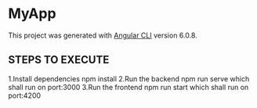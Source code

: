 # MyApp

This project was generated with [Angular CLI](https://github.com/angular/angular-cli) version 6.0.8.

## STEPS TO EXECUTE

1.Install dependencies npm install
2.Run the backend npm run serve which shall run on port:3000
3.Run the frontend npm run start which shall run on port:4200

